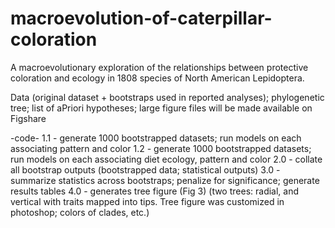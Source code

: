 # macroevolution-of-caterpillar-coloration
A macroevolutionary exploration of the relationships between protective coloration and ecology in 1808 species of North American Lepidoptera.

Data (original dataset + bootstraps used in reported analyses); phylogenetic tree; list of aPriori hypotheses; large figure files will be made available on Figshare

-code-
1.1 - generate 1000 bootstrapped datasets; run models on each associating pattern and color
1.2 - generate 1000 bootstrapped datasets; run models on each associating diet ecology, pattern and color
2.0 - collate all bootstrap outputs (bootstrapped data; statistical outputs)
3.0 - summarize statistics across bootstraps; penalize for significance; generate results tables
4.0 - generates tree figure (Fig 3) (two trees: radial, and vertical with traits mapped into tips. Tree figure was customized in photoshop; colors of clades, etc.)
